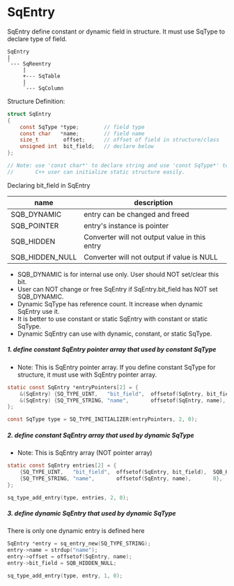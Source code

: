 # SqEntry
SqEntry define constant or dynamic field in structure.
It must use SqType to declare type of field.

	SqEntry
	|
	`--- SqReentry
	     |
	     +--- SqTable
	     |
	     `--- SqColumn

Structure Definition:

```c
struct SqEntry
{
	const SqType *type;        // field type
	const char   *name;        // field name
	size_t        offset;      // offset of field in structure/class
	unsigned int  bit_field;   // declare below
};

// Note: use 'const char*' to declare string and use 'const SqType*' to declare type,
//       C++ user can initialize static structure easily.
```

Declaring bit_field in SqEntry

| name            | description                                   | 
| --------------- | --------------------------------------------- |
| SQB_DYNAMIC     | entry can be changed and freed                |
| SQB_POINTER     | entry's instance is pointer                   |
| SQB_HIDDEN      | Converter will not output value in this entry |
| SQB_HIDDEN_NULL | Converter will not output if value is NULL    |

* SQB_DYNAMIC is for internal use only. User should NOT set/clear this bit.
* User can NOT change or free SqEntry if SqEntry.bit_field has NOT set SQB_DYNAMIC.
* Dynamic SqType has reference count. It increase when dynamic SqEntry use it.
* It is better to use constant or static SqEntry with constant or static SqType.
* Dynamic SqEntry can use with dynamic, constant, or static SqType.

##### 1. define constant SqEntry pointer array that used by constant SqType
* Note: This is SqEntry pointer array. If you define constant SqType for structure, it must use with SqEntry pointer array.

```c
static const SqEntry *entryPointers[2] = {
	&(SqEntry) {SQ_TYPE_UINT,   "bit_field",  offsetof(SqEntry, bit_field),  SQB_HIDDEN},
	&(SqEntry) {SQ_TYPE_STRING, "name",       offsetof(SqEntry, name),       0},
};

const SqType type = SQ_TYPE_INITIALIZER(entryPointers, 2, 0);
```

##### 2. define constant SqEntry array that used by dynamic SqType
* Note: This is SqEntry array (NOT pointer array)

```c
static const SqEntry entries[2] = {
	{SQ_TYPE_UINT,   "bit_field",  offsetof(SqEntry, bit_field),  SQB_HIDDEN},
	{SQ_TYPE_STRING, "name",       offsetof(SqEntry, name),       0},
};

sq_type_add_entry(type, entries, 2, 0);
```

##### 3. define dynamic SqEntry that used by dynamic SqType
There is only one dynamic entry is defined here

```c
SqEntry *entry = sq_entry_new(SQ_TYPE_STRING);
entry->name = strdup("name");
entry->offset = offsetof(SqEntry, name);
entry->bit_field = SQB_HIDDEN_NULL;

sq_type_add_entry(type, entry, 1, 0);
```

